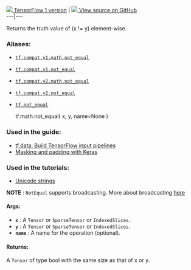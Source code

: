 [ ![](https://tensorflow.google.cn/images/tf_logo_32px.png) TensorFlow 1
version](/versions/r1.15/api_docs/python/tf/math/not_equal) |  [
![](https://tensorflow.google.cn/images/GitHub-Mark-32px.png) View source on
GitHub
](https://github.com/tensorflow/tensorflow/blob/r2.0/tensorflow/python/ops/math_ops.py#L1309-L1325)  
---|---  
  
Returns the truth value of (x != y) element-wise.

### Aliases:

  * [`tf.compat.v1.math.not_equal`](/api_docs/python/tf/math/not_equal)
  * [`tf.compat.v1.not_equal`](/api_docs/python/tf/math/not_equal)
  * [`tf.compat.v2.math.not_equal`](/api_docs/python/tf/math/not_equal)
  * [`tf.compat.v2.not_equal`](/api_docs/python/tf/math/not_equal)
  * [`tf.not_equal`](/api_docs/python/tf/math/not_equal)

    
    
    tf.math.not_equal(
        x,
        y,
        name=None
    )
    

### Used in the guide:

  * [tf.data: Build TensorFlow input pipelines](https://tensorflow.google.cn/guide/data)
  * [Masking and padding with Keras](https://tensorflow.google.cn/guide/keras/masking_and_padding)

### Used in the tutorials:

  * [Unicode strings](https://tensorflow.google.cn/tutorials/load_data/unicode)

**NOTE** : `NotEqual` supports broadcasting. More about broadcasting
[here](https://docs.scipy.org/doc/numpy-1.13.0/user/basics.broadcasting.html)

#### Args:

  * **`x`** : A `Tensor` or `SparseTensor` or `IndexedSlices`.
  * **`y`** : A `Tensor` or `SparseTensor` or `IndexedSlices`.
  * **`name`** : A name for the operation (optional).

#### Returns:

A `Tensor` of type bool with the same size as that of x or y.


